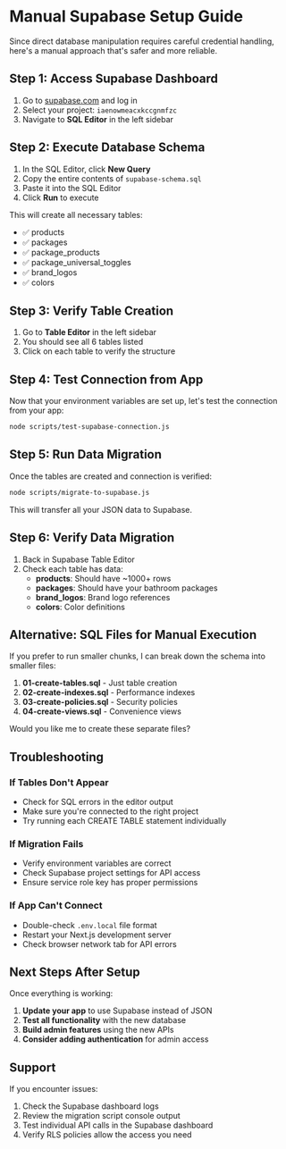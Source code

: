 # Manual Supabase Setup Guide

Since direct database manipulation requires careful credential handling, here's a manual approach that's safer and more reliable.

## Step 1: Access Supabase Dashboard

1. Go to [supabase.com](https://supabase.com) and log in
2. Select your project: `iaenowmeacxkccgnmfzc`
3. Navigate to **SQL Editor** in the left sidebar

## Step 2: Execute Database Schema

1. In the SQL Editor, click **New Query**
2. Copy the entire contents of `supabase-schema.sql` 
3. Paste it into the SQL Editor
4. Click **Run** to execute

This will create all necessary tables:
- ✅ products
- ✅ packages  
- ✅ package_products
- ✅ package_universal_toggles
- ✅ brand_logos
- ✅ colors

## Step 3: Verify Table Creation

1. Go to **Table Editor** in the left sidebar
2. You should see all 6 tables listed
3. Click on each table to verify the structure

## Step 4: Test Connection from App

Now that your environment variables are set up, let's test the connection from your app:

```bash
node scripts/test-supabase-connection.js
```

## Step 5: Run Data Migration

Once the tables are created and connection is verified:

```bash
node scripts/migrate-to-supabase.js
```

This will transfer all your JSON data to Supabase.

## Step 6: Verify Data Migration

1. Back in Supabase Table Editor
2. Check each table has data:
   - **products**: Should have ~1000+ rows
   - **packages**: Should have your bathroom packages
   - **brand_logos**: Brand logo references
   - **colors**: Color definitions

## Alternative: SQL Files for Manual Execution

If you prefer to run smaller chunks, I can break down the schema into smaller files:

1. **01-create-tables.sql** - Just table creation
2. **02-create-indexes.sql** - Performance indexes  
3. **03-create-policies.sql** - Security policies
4. **04-create-views.sql** - Convenience views

Would you like me to create these separate files?

## Troubleshooting

### If Tables Don't Appear
- Check for SQL errors in the editor output
- Make sure you're connected to the right project
- Try running each CREATE TABLE statement individually

### If Migration Fails
- Verify environment variables are correct
- Check Supabase project settings for API access
- Ensure service role key has proper permissions

### If App Can't Connect
- Double-check `.env.local` file format
- Restart your Next.js development server
- Check browser network tab for API errors

## Next Steps After Setup

Once everything is working:

1. **Update your app** to use Supabase instead of JSON
2. **Test all functionality** with the new database
3. **Build admin features** using the new APIs
4. **Consider adding authentication** for admin access

## Support

If you encounter issues:
1. Check the Supabase dashboard logs
2. Review the migration script console output
3. Test individual API calls in the Supabase dashboard
4. Verify RLS policies allow the access you need